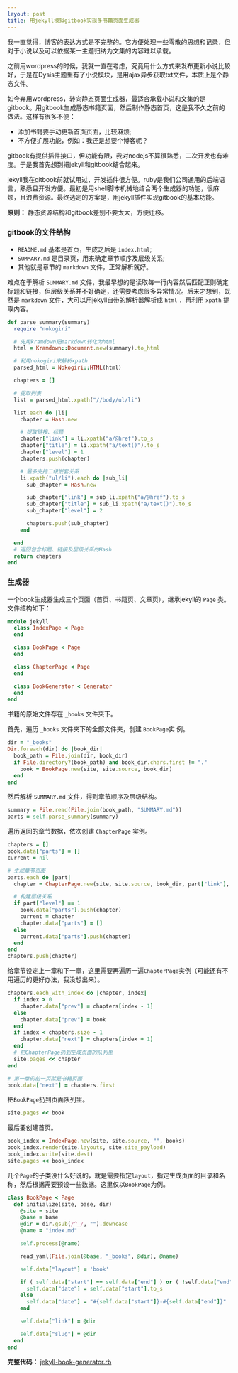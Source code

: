 ```yaml
---
layout: post
title: 用jekyll模拟gitbook实现多书籍页面生成器
---
```


我一直觉得，博客的表达方式是不完整的。它方便处理一些零散的思想和记录，但对于小说以及可以依据某一主题归纳为文集的内容难以承载。

之前用wordpress的时候，我就一直在考虑，究竟用什么方式来发布更新小说比较好，于是在Dysis主题里有了小说模块，是用ajax异步获取txt文件，本质上是个静态文件。

如今弃用wordpress，转向静态页面生成器，最适合承载小说和文集的是gitbook。用gitbook生成静态书籍页面，然后制作静态首页，这是我不久之前的做法。这样有很多不便：

- 添加书籍要手动更新首页页面，比较麻烦;
- 不方便扩展功能，例如：我还是想要个博客呢？

gitbook有提供插件接口，但功能有限，我对nodejs不算很熟悉，二次开发也有难度。于是我首先想到把jekyll和gitbook结合起来。

jekyll我在gitbook前就试用过，开发插件很方便。ruby是我们公司通用的后端语言，熟悉且开发方便。最初是用shell脚本机械地结合两个生成器的功能，很麻烦，且浪费资源。最终选定的方案是，用jekyll插件实现gitbook的基本功能。

**原则：** 静态资源结构和gitbook差别不要太大，方便迁移。

### gitbook的文件结构

- `README.md` 基本是首页，生成之后是 `index.html`;
- `SUMMARY.md` 是目录页，用来确定章节顺序及层级关系;
- 其他就是章节的 `markdown` 文件，正常解析就好。

难点在于解析 `SUMMARY.md` 文件，我最早想的是读取每一行内容然后匹配正则确定标题和链接，但层级关系并不好确定，还需要考虑很多异常情况。后来才想到，既然是 `markdown` 文件，大可以用jekyll自带的解析器解析成 `html` ，再利用 `xpath` 提取内容。

```ruby
def parse_summary(summary)
  require "nokogiri"

  # 先用kramdown把markdown转化为html
  html = Kramdown::Document.new(summary).to_html

  # 利用nokogiri来解析xpath
  parsed_html = Nokogiri::HTML(html)

  chapters = []

  # 提取列表
  list = parsed_html.xpath("//body/ul/li")

  list.each do |li|
    chapter = Hash.new

    # 提取链接、标题
    chapter["link"] = li.xpath("a/@href").to_s
    chapter["title"] = li.xpath("a/text()").to_s
    chapter["level"] = 1
    chapters.push(chapter)

    # 最多支持二级嵌套关系
    li.xpath("ul/li").each do |sub_li|
      sub_chapter = Hash.new

      sub_chapter["link"] = sub_li.xpath("a/@href").to_s
      sub_chapter["title"] = sub_li.xpath("a/text()").to_s
      sub_chapter["level"] = 2

      chapters.push(sub_chapter)
    end

  end
  # 返回包含标题、链接及层级关系的Hash
  return chapters
end
```

### 生成器

一个book生成器生成三个页面（首页、书籍页、文章页），继承jekyll的 `Page` 类。文件结构如下：

```ruby
module jekyll
  class IndexPage < Page
  end

  class BookPage < Page
  end

  class ChapterPage < Page
  end

  class BookGenerator < Generator
  end
end
```

书籍的原始文件存在 `_books` 文件夹下。

首先，遍历 `_books` 文件夹下的全部文件夹，创建 `BookPage`实 例。

```ruby
dir = "_books"
Dir.foreach(dir) do |book_dir|
  book_path = File.join(dir, book_dir)
  if File.directory?(book_path) and book_dir.chars.first != "."
    book = BookPage.new(site, site.source, book_dir)
  end
end
```

然后解析 `SUMMARY.md` 文件，得到章节顺序及层级结构。

```ruby
summary = File.read(File.join(book_path, "SUMMARY.md"))
parts = self.parse_summary(summary)
```

遍历返回的章节数据，依次创建 `ChapterPage` 实例。

```ruby
chapters = []
book.data["parts"] = []
current = nil

# 生成章节页面
parts.each do |part|
  chapter = ChapterPage.new(site, site.source, book_dir, part["link"], book, part)

  # 构建层级关系
  if part["level"] == 1
    book.data["parts"].push(chapter)
    current = chapter
    chapter.data["parts"] = []
  else
    current.data["parts"].push(chapter)
  end
end
chapters.push(chapter)
```

给章节设定上一章和下一章，这里需要再遍历一遍`ChapterPage`实例（可能还有不用遍历的更好办法，我没想出来）。

```ruby
chapters.each_with_index do |chapter, index|
  if index > 0
    chapter.data["prev"] = chapters[index - 1]
  else
    chapter.data["prev"] = book
  end
  if index < chapters.size - 1
    chapter.data["next"] = chapters[index + 1]
  end
  # 把ChapterPage扔到生成页面的队列里
  site.pages << chapter
end

# 第一章的前一页就是书籍页面
book.data["next"] = chapters.first
```

把`BookPage`扔到页面队列里。

```ruby
site.pages << book
```

最后要创建首页。

```ruby
book_index = IndexPage.new(site, site.source, "", books)
book_index.render(site.layouts, site.site_payload)
book_index.write(site.dest)
site.pages << book_index
```

几个`Page`的子类没什么好说的，就是需要指定`layout`，指定生成页面的目录和名称，然后根据需要预设一些数据。这里仅以`BookPage`为例。

```ruby
class BookPage < Page
  def initialize(site, base, dir)
    @site = site
    @base = base
    @dir = dir.gsub(/^_/, "").downcase
    @name = "index.md"

    self.process(@name)

    read_yaml(File.join(@base, "_books", @dir), @name)

    self.data["layout"] = 'book'

    if ( self.data["start"] == self.data["end"] ) or ( !self.data["end"] )
      self.data["date"] = self.data["start"].to_s
    else
      self.data["date"] = "#{self.data["start"]}-#{self.data["end"]}"
    end

    self.data["link"] = @dir

    self.data["slug"] = @dir
  end
end
```

**完整代码：** [jekyll-book-generator.rb](https://github.com/erlzhang/persephone/blob/master/_plugins/jekyll-book-generator.rb)
